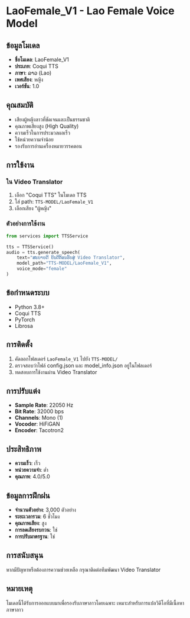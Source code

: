 # LaoFemale_V1 - Lao Female Voice Model

## ข้อมูลโมเดล

- **ชื่อโมเดล**: LaoFemale_V1
- **ประเภท**: Coqui TTS
- **ภาษา**: ລາວ (Lao)
- **เพศเสียง**: หญิง
- **เวอร์ชัน**: 1.0

## คุณสมบัติ

- เสียงผู้หญิงลาวที่ชัดเจนและเป็นธรรมชาติ
- คุณภาพเสียงสูง (High Quality)
- ความเร็วในการประมวลผลเร็ว
- ใช้หน่วยความจำน้อย
- รองรับการอ่านเครื่องหมายวรรคตอน

## การใช้งาน

### ใน Video Translator

1. เลือก "Coqui TTS" ในโมเดล TTS
2. ใส่ path: `TTS-MODEL/LaoFemale_V1`
3. เลือกเสียง "ผู้หญิง"

### ตัวอย่างการใช้งาน

```python
from services import TTSService

tts = TTSService()
audio = tts.generate_speech(
    text="ສະບາຍດີ ຍິນດີຕ້ອນຮັບສູ່ Video Translator",
    model_path="TTS-MODEL/LaoFemale_V1",
    voice_mode="female"
)
```

## ข้อกำหนดระบบ

- Python 3.8+
- Coqui TTS
- PyTorch
- Librosa

## การติดตั้ง

1. คัดลอกโฟลเดอร์ `LaoFemale_V1` ไปยัง `TTS-MODEL/`
2. ตรวจสอบว่าไฟล์ config.json และ model_info.json อยู่ในโฟลเดอร์
3. ทดสอบการใช้งานผ่าน Video Translator

## การปรับแต่ง

- **Sample Rate**: 22050 Hz
- **Bit Rate**: 32000 bps
- **Channels**: Mono (1)
- **Vocoder**: HiFiGAN
- **Encoder**: Tacotron2

## ประสิทธิภาพ

- **ความเร็ว**: เร็ว
- **หน่วยความจำ**: ต่ำ
- **คุณภาพ**: 4.0/5.0

## ข้อมูลการฝึกฝน

- **จำนวนตัวอย่าง**: 3,000 ตัวอย่าง
- **ระยะเวลารวม**: 6 ชั่วโมง
- **คุณภาพเสียง**: สูง
- **การลดเสียงรบกวน**: ใช่
- **การปรับมาตรฐาน**: ใช่

## การสนับสนุน

หากมีปัญหาหรือต้องการความช่วยเหลือ กรุณาติดต่อทีมพัฒนา Video Translator

## หมายเหตุ

โมเดลนี้ได้รับการออกแบบมาเพื่อรองรับภาษาลาวโดยเฉพาะ เหมาะสำหรับการแปลวิดีโอที่มีเนื้อหาภาษาลาว 